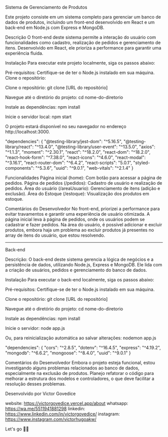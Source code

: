 Sistema de Gerenciamento de Produtos


Este projeto consiste em um sistema completo para gerenciar um banco de dados de produtos, incluindo um front-end desenvolvido em React e um back-end em Node.js com Express e MongoDB.

Descrição
O front-end deste sistema permite a interação do usuário com funcionalidades como cadastro, realização de pedidos e gerenciamento de itens. Desenvolvido em React, ele prioriza a performance para garantir uma experiência fluida.

Instalação
Para executar este projeto localmente, siga os passos abaixo:

Pré-requisitos: Certifique-se de ter o Node.js instalado em sua máquina.
Clone o repositório:

Clone o repositório:
git clone [URL do repositório]

Navegue até o diretório do projeto:
cd nome-do-diretorio

Instale as dependências:
npm install

Inicie o servidor local:
npm start

O projeto estará disponível no seu navegador no endereço http://localhost:3000.

"dependencies": {
  "@testing-library/jest-dom": "^5.16.5",
  "@testing-library/react": "^13.4.0",
  "@testing-library/user-event": "^13.5.0",
  "axios": "^1.1.3",
  "moment": "^2.30.1",
  "react": "^18.2.0",
  "react-dom": "^18.2.0",
  "react-hook-form": "^7.38.0",
  "react-icons": "^4.6.0",
  "react-modal": "^3.16.1",
  "react-router-dom": "^6.4.2",
  "react-scripts": "5.0.1",
  "styled-components": "^5.3.6",
  "uuid": "^9.0.1",
  "web-vitals": "^2.1.4"
}

Funcionalidades
Página inicial (home): Com botão para acessar a página de pedidos.
Página de pedidos (/pedidos): Cadastro de usuário e realização de pedidos.
Área do usuário (/areaUsuario): Gerenciamento de itens (adição e exclusão).
Área do Estoque (/estoque): Visualização dos produtos em estoque.

Comentários do Desenvolvedor
No front-end, priorizei a performance para evitar travamentos e garantir uma experiência de usuário otimizada. A página inicial leva à página de pedidos, onde os usuários podem se cadastrar e fazer pedidos. Na área do usuário, é possível adicionar e excluir produtos, embora haja um problema ao excluir produtos já presentes no array de itens do usuário, que estou resolvendo.


------------------------------------------------------------------------------

Back-end

Descrição:
O back-end deste sistema gerencia a lógica de negócios e a persistência de dados, utilizando Node.js, Express e MongoDB. Ele lida com a criação de usuários, pedidos e gerenciamento do banco de dados.

Instalação
Para executar o back-end localmente, siga os passos abaixo:

Pré-requisitos: Certifique-se de ter o Node.js instalado em sua máquina.

Clone o repositório:
git clone [URL do repositório]

Navegue até o diretório do projeto:
cd nome-do-diretorio

Instale as dependências:
npm install

Inicie o servidor:
node app.js

Ou, para reinicialização automática ao salvar alterações:
nodemon app.js

"dependencies": {
  "cors": "^2.8.5",
  "dotenv": "^16.4.5",
  "express": "^4.19.2",
  "mongodb": "^6.6.2",
  "mongoose": "^8.4.0",
  "uuid": "^9.0.1"
}

Comentários do Desenvolvedor
Embora o projeto esteja funcional, estou investigando alguns problemas relacionados ao banco de dados, especialmente na exclusão de produtos. Planejo refatorar o código para melhorar a estrutura dos modelos e controladores, o que deve facilitar a resolução desses problemas.


Desenvolvido por Victor Govedice

 website: https://victorgovedice.vercel.app/about
 whatsapp: https://wa.me/5511941881298
 linkedin: https://www.linkedin.com/in/victorgovedice/
 instagram: https://www.instagram.com/victorhugoakw/

Let's go 🚀🚀
